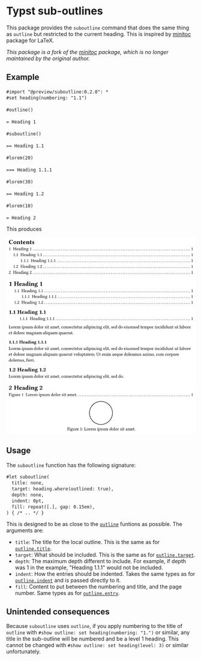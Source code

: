 # Typst sub-outlines

This package provides the `suboutline` command that does the same thing as `outline` but
restricted to the current heading. This is inspired by
[minitoc](https://ctan.org/pkg/minitoc?lang=en) package for LaTeX.

*This package is a fork of the
[minitoc](https://gitlab.com/human_person/typst-local-outline) package, which is no
longer maintained by the original author.*

## Example

```typst
#import "@preview/suboutline:0.2.0": *
#set heading(numbering: "1.1")

#outline()

= Heading 1

#suboutline()

== Heading 1.1

#lorem(20)

=== Heading 1.1.1

#lorem(30)

== Heading 1.2

#lorem(10)

= Heading 2

```

This produces

![](https://github.com/sdiebolt/suboutline/blob/main/example/example.png?raw=true)

## Usage

The `suboutline` function has the following signature:

```typst
#let suboutline(
  title: none,
  target: heading.where(outlined: true),
  depth: none,
  indent: 0pt,
  fill: repeat([.], gap: 0.15em),
) { /* .. */ }
```

This is designed to be as close to the
[`outline`](https://typst.app/docs/reference/model/outline/) funtions as possible. The
arguments are:

- ``title``: The title for the local outline. This is the same as for
  [`outline.title`](https://typst.app/docs/reference/model/outline/#parameters-title).
- ``target``: What should be included. This is the same as for
  [`outline.target`](https://typst.app/docs/reference/model/outline/#parameters-target).
- ``depth``: The maximum depth different to include. For example, if depth was 1 in the
  example, "Heading 1.1.1" would not be included.
- ``indent``: How the entries should be indented. Takes the same types as for
  [`outline.indent`](https://typst.app/docs/reference/model/outline/#parameters-indent)
  and is passed directly to it.
- ``fill``: Content to put between the numbering and title, and the page number. Same
  types as for
  [`outline.entry`](https://typst.app/docs/reference/model/outline/#definitions-entry-fill).

## Unintended consequences

Because `suboutline` uses `outline`, if you apply numbering to the title of `outline`
with `#show outline: set heading(numbering: "1.")` or similar, any title in the
sub-outline will be numbered and be a level 1 heading. This cannot be changed with
`#show outline: set heading(level: 3)` or similar unfortunately.
